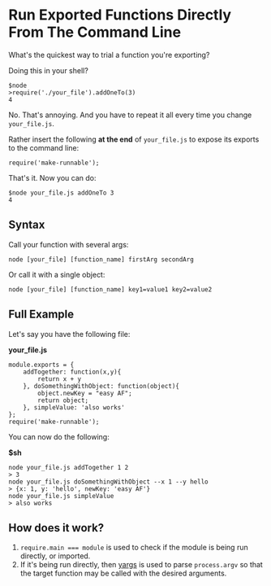 # Run Exported Functions Directly From The Command Line

What's the quickest way to trial a function you're exporting? 

Doing this in your shell?

    $node
    >require('./your_file').addOneTo(3)
    4

No. That's annoying. And you have to repeat it all every time you change `your_file.js`. 

Rather insert the following **at the end** of `your_file.js` to expose its exports to the command line:

    require('make-runnable');

That's it. Now you can do:

    $node your_file.js addOneTo 3
    4


## Syntax

Call your function with several args:

    node [your_file] [function_name] firstArg secondArg 
    
Or call it with a single object:

    node [your_file] [function_name] key1=value1 key2=value2 
    
    
## Full Example

Let's say you have the following file:

**your_file.js**

    module.exports = {
        addTogether: function(x,y){
            return x + y
        }, doSomethingWithObject: function(object){
            object.newKey = "easy AF";
            return object;
        }, simpleValue: 'also works'
    };
    require('make-runnable');

You can now do the following:

**$sh**

    node your_file.js addTogether 1 2
    > 3
    node your_file.js doSomethingWithObject --x 1 --y hello
    > {x: 1, y: 'hello', newKey: 'easy AF'}
    node your_file.js simpleValue
    > also works

## How does it work?

1. `require.main === module` is used to check if the module is being run directly, or imported.
2. If it's being run directly, then [yargs](https://www.npmjs.com/package/yargs) is used to parse `process.argv` so that the target function may be called with the desired arguments.
